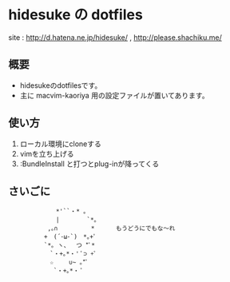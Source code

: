hidesuke の dotfiles
====================

site : http://d.hatena.ne.jp/hidesuke/ ,  http://please.shachiku.me/

概要
----

* hidesukeのdotfilesです。
* 主に macvim-kaoriya 用の設定ファイルが置いてあります。

使い方
------

1. ローカル環境にcloneする
2. vimを立ち上げる
3. :BundleInstall と打つとplug-inが降ってくる

さいごに
--------

	　　　　　　　　*'``・* 。
	　　　　　　　　|　　　　 `*。
	　　　　 　　,｡∩　　　　 　* 　　　もうどうにでもな～れ
	　　　　　　+　(´･ω･`)　*｡+ﾟ
	　　　　　　`*｡ ヽ、　 つ *ﾟ*
	　　　　　　　`・+｡*・' ﾟ⊃ +ﾟ
	　　　　　　　☆　　 ∪~ ｡*ﾟ
	　 　　　　　　`・+｡*・ ﾟ

